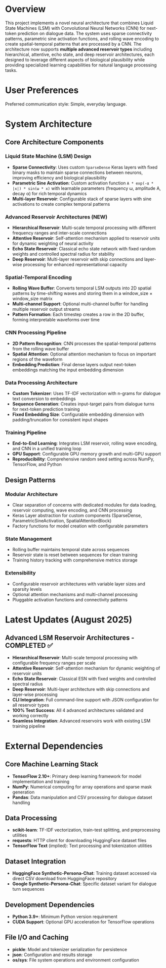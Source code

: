 # Overview

This project implements a novel neural architecture that combines Liquid State Machines (LSM) with Convolutional Neural Networks (CNN) for next-token prediction on dialogue data. The system uses sparse connectivity patterns, parametric sine activation functions, and rolling wave encoding to create spatial-temporal patterns that are processed by a CNN. The architecture now supports **multiple advanced reservoir types** including hierarchical, attentive, echo state, and deep reservoir architectures, each designed to leverage different aspects of biological plausibility while providing specialized learning capabilities for natural language processing tasks.

# User Preferences

Preferred communication style: Simple, everyday language.

# System Architecture

## Core Architecture Components

### Liquid State Machine (LSM) Design
- **Sparse Connectivity**: Uses custom `SparseDense` Keras layers with fixed binary masks to maintain sparse connections between neurons, improving efficiency and biological plausibility
- **Parametric Sine Activation**: Custom activation function `A * exp(-α * |x|) * sin(ω * x)` with learnable parameters (frequency ω, amplitude A, decay α) for rich temporal dynamics
- **Multi-layer Reservoir**: Configurable stack of sparse layers with sine activations to create complex temporal patterns

### Advanced Reservoir Architectures (NEW)
- **Hierarchical Reservoir**: Multi-scale temporal processing with different frequency ranges and inter-scale connections
- **Attentive Reservoir**: Self-attention mechanism applied to reservoir units for dynamic weighting of neural activity
- **Echo State Reservoir**: Classical echo state network with fixed random weights and controlled spectral radius for stability
- **Deep Reservoir**: Multi-layer reservoir with skip connections and layer-wise processing for enhanced representational capacity

### Spatial-Temporal Encoding
- **Rolling Wave Buffer**: Converts temporal LSM outputs into 2D spatial patterns by time-shifting waves and storing them in a window_size × window_size matrix
- **Multi-channel Support**: Optional multi-channel buffer for handling multiple reservoir output streams
- **Pattern Formation**: Each timestep creates a row in the 2D buffer, forming interpretable waveforms over time

### CNN Processing Pipeline
- **2D Pattern Recognition**: CNN processes the spatial-temporal patterns from the rolling wave buffer
- **Spatial Attention**: Optional attention mechanism to focus on important regions of the waveform
- **Embedding Prediction**: Final dense layers output next-token embeddings matching the input embedding dimension

### Data Processing Architecture
- **Custom Tokenizer**: Uses TF-IDF vectorization with n-grams for dialogue text conversion to embeddings
- **Sequence Generation**: Creates input-target pairs from dialogue turns for next-token prediction training
- **Fixed Embedding Size**: Configurable embedding dimension with padding/truncation for consistent input shapes

### Training Pipeline
- **End-to-End Learning**: Integrates LSM reservoir, rolling wave encoding, and CNN in a unified training loop
- **GPU Support**: Configurable GPU memory growth and multi-GPU support
- **Reproducibility**: Comprehensive random seed setting across NumPy, TensorFlow, and Python

## Design Patterns

### Modular Architecture
- Clear separation of concerns with dedicated modules for data loading, reservoir computing, wave encoding, and CNN processing
- Keras Layer abstraction for custom components (SparseDense, ParametricSineActivation, SpatialAttentionBlock)
- Factory functions for model creation with configurable parameters

### State Management
- Rolling buffer maintains temporal state across sequences
- Reservoir state is reset between sequences for clean training
- Training history tracking with comprehensive metrics storage

### Extensibility
- Configurable reservoir architectures with variable layer sizes and sparsity levels
- Optional attention mechanisms and multi-channel processing
- Pluggable activation functions and connectivity patterns

# Latest Updates (August 2025)

## Advanced LSM Reservoir Architectures - COMPLETED ✅
- **Hierarchical Reservoir**: Multi-scale temporal processing with configurable frequency ranges per scale
- **Attentive Reservoir**: Self-attention mechanism for dynamic weighting of reservoir units 
- **Echo State Reservoir**: Classical ESN with fixed weights and controlled spectral radius
- **Deep Reservoir**: Multi-layer architecture with skip connections and layer-wise processing
- **CLI Integration**: Full command-line support with JSON configuration for all reservoir types
- **100% Test Success**: All 4 advanced architectures validated and working correctly
- **Seamless Integration**: Advanced reservoirs work with existing LSM training pipeline

# External Dependencies

## Core Machine Learning Stack
- **TensorFlow 2.10+**: Primary deep learning framework for model implementation and training
- **NumPy**: Numerical computing for array operations and sparse mask generation
- **Pandas**: Data manipulation and CSV processing for dialogue dataset handling

## Data Processing
- **scikit-learn**: TF-IDF vectorization, train-test splitting, and preprocessing utilities
- **requests**: HTTP client for downloading HuggingFace dataset files
- **TensorFlow Text** (implied): Text processing and tokenization utilities

## Dataset Integration
- **HuggingFace Synthetic-Persona-Chat**: Training dataset accessed via direct CSV download from HuggingFace repository
- **Google Synthetic-Persona-Chat**: Specific dataset variant for dialogue turn sequences

## Development Dependencies
- **Python 3.9+**: Minimum Python version requirement
- **CUDA Support**: Optional GPU acceleration for TensorFlow operations

## File I/O and Caching
- **pickle**: Model and tokenizer serialization for persistence
- **json**: Configuration and results storage
- **os/sys**: File system operations and environment configuration
